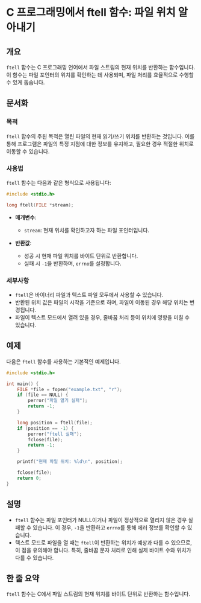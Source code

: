 <!--
Meta Description: # C 프로그래밍에서 ftell 함수: 파일 위치 알아내기 ## 개요 `ftell` 함수는 C 프로그래밍 언어에서 파일 스트림의 현재 위치를 반환하는 함수입니다. 이 함수는 파일 포인터의 위치를 확인하는 데 사용되며, 파일 처리를 효율적으로 수행할 수 있게 돕습니다. ...
Meta Keywords: ftell, file, 위치를, 있습니다, 함수는
-->

# C 프로그래밍에서 ftell 함수: 파일 위치 알아내기

## 개요
`ftell` 함수는 C 프로그래밍 언어에서 파일 스트림의 현재 위치를 반환하는 함수입니다. 이 함수는 파일 포인터의 위치를 확인하는 데 사용되며, 파일 처리를 효율적으로 수행할 수 있게 돕습니다.

## 문서화
### 목적
`ftell` 함수의 주된 목적은 열린 파일의 현재 읽기/쓰기 위치를 반환하는 것입니다. 이를 통해 프로그램은 파일의 특정 지점에 대한 정보를 유지하고, 필요한 경우 적절한 위치로 이동할 수 있습니다.

### 사용법
`ftell` 함수는 다음과 같은 형식으로 사용됩니다:

```c
#include <stdio.h>

long ftell(FILE *stream);
```

- **매개변수**: 
  - `stream`: 현재 위치를 확인하고자 하는 파일 포인터입니다.
  
- **반환값**: 
  - 성공 시 현재 파일 위치를 바이트 단위로 반환합니다.
  - 실패 시 `-1`을 반환하며, `errno`를 설정합니다.

### 세부사항
- `ftell`은 바이너리 파일과 텍스트 파일 모두에서 사용할 수 있습니다.
- 반환된 위치 값은 파일의 시작을 기준으로 하며, 파일이 이동된 경우 해당 위치는 변경됩니다.
- 파일이 텍스트 모드에서 열려 있을 경우, 줄바꿈 처리 등이 위치에 영향을 미칠 수 있습니다.
  
## 예제
다음은 `ftell` 함수를 사용하는 기본적인 예제입니다.

```c
#include <stdio.h>

int main() {
    FILE *file = fopen("example.txt", "r");
    if (file == NULL) {
        perror("파일 열기 실패");
        return -1;
    }

    long position = ftell(file);
    if (position == -1) {
        perror("ftell 실패");
        fclose(file);
        return -1;
    }

    printf("현재 파일 위치: %ld\n", position);

    fclose(file);
    return 0;
}
```

## 설명
- `ftell` 함수는 파일 포인터가 NULL이거나 파일이 정상적으로 열리지 않은 경우 실패할 수 있습니다. 이 경우, `-1`을 반환하고 `errno`를 통해 에러 정보를 확인할 수 있습니다.
- 텍스트 모드로 파일을 열 때는 `ftell`이 반환하는 위치가 예상과 다를 수 있으므로, 이 점을 유의해야 합니다. 특히, 줄바꿈 문자 처리로 인해 실제 바이트 수와 위치가 다를 수 있습니다.

## 한 줄 요약
`ftell` 함수는 C에서 파일 스트림의 현재 위치를 바이트 단위로 반환하는 함수입니다.